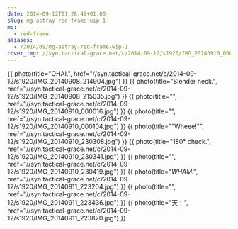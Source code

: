 ```yaml
---
date: 2014-09-12T01:28:49+01:00
slug: mg-astray-red-frame-wip-1
mg:
  - red-frame
aliases:
  - /2014/09/mg-astray-red-frame-wip-1
cover_img: //syn.tactical-grace.net/c/2014-09-12/s1920/IMG_20140910_000104.jpg
---
```

{{ photo(title="OHAI.", href="//syn.tactical-grace.net/c/2014-09-12/s1920/IMG_20140908_214904.jpg") }}
{{ photo(title="Slender neck.", href="//syn.tactical-grace.net/c/2014-09-12/s1920/IMG_20140908_215035.jpg") }}
{{ photo(title="", href="//syn.tactical-grace.net/c/2014-09-12/s1920/IMG_20140910_000016.jpg") }}
{{ photo(title="", href="//syn.tactical-grace.net/c/2014-09-12/s1920/IMG_20140910_000104.jpg") }}
{{ photo(title="\"Wheee!\"", href="//syn.tactical-grace.net/c/2014-09-12/s1920/IMG_20140910_230308.jpg") }}
{{ photo(title="180° check.", href="//syn.tactical-grace.net/c/2014-09-12/s1920/IMG_20140910_230341.jpg") }}
{{ photo(title="", href="//syn.tactical-grace.net/c/2014-09-12/s1920/IMG_20140910_230419.jpg") }}
{{ photo(title="*WHAM!*", href="//syn.tactical-grace.net/c/2014-09-12/s1920/IMG_20140911_223204.jpg") }}
{{ photo(title="", href="//syn.tactical-grace.net/c/2014-09-12/s1920/IMG_20140911_223436.jpg") }}
{{ photo(title="天！", href="//syn.tactical-grace.net/c/2014-09-12/s1920/IMG_20140911_223820.jpg") }}
